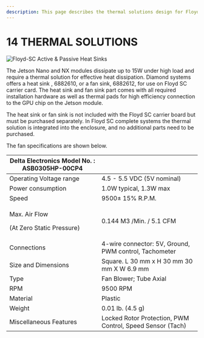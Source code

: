 ```yaml
---
description: This page describes the thermal solutions design for Floyd SC Carrier card
---
```


# 14 THERMAL SOLUTIONS

![Floyd-SC Active & Passive Heat Sinks](broken-reference)

The Jetson Nano and NX modules dissipate up to 15W under high load and require a thermal solution for effective heat dissipation. Diamond systems offers a heat sink , 6882610, or a fan sink, 6882612, for use on Floyd SC carrier card. The heat sink and fan sink part comes with all required installation hardware as well as thermal pads for high efficiency connection to the GPU chip on the Jetson module.

The heat sink or fan sink is not included with the Floyd SC carrier board but must be purchased separately. In Floyd SC complete systems the thermal solution is integrated into the enclosure, and no additional parts need to be purchased.

The fan specifications are shown below.

| Delta Electronics Model No. : ASB0305HP-00CP4        |                                                           |
| ---------------------------------------------------- | --------------------------------------------------------- |
| Operating Voltage range                              | 4.5 - 5.5 VDC (5V nominal)                                |
| Power consumption                                    | 1.0W typical, 1.3W max                                    |
| Speed                                                | 9500± 15% R.P.M.                                          |
| <p>Max. Air Flow</p><p>(At Zero Static Pressure)</p> | 0.144 M3 /Min. / 5.1 CFM                                  |
| Connections                                          | 4-wire connector: 5V, Ground, PWM control, Tachometer     |
|  Size and Dimensions                                 | Square. L  30 mm x H 30 mm 30 mm X W 6.9 mm               |
| Type                                                 | Fan Blower; Tube Axial                                    |
| RPM                                                  | 9500 RPM                                                  |
| Material                                             | Plastic                                                   |
| Weight                                               | 0.01 lb. (4.5 g)                                          |
| Miscellaneous Features                               | Locked Rotor Protection, PWM Control, Speed Sensor (Tach) |



